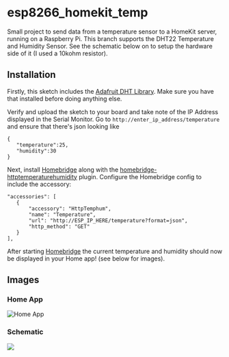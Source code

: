 # esp8266_homekit_temp
Small project to send data from a temperature sensor to a HomeKit server, running on a Raspberry Pi. This branch supports the DHT22 Temperature and Humidity Sensor. See the schematic below on to setup the hardware side of it (I used a 10kohm resistor).

## Installation
Firstly, this sketch includes the [Adafruit DHT Library](https://github.com/adafruit/DHT-sensor-library). Make sure you have that installed before doing anything else.

Verify and upload the sketch to your board and take note of the IP Address displayed in the Serial Monitor. Go to `http://enter_ip_address/temperature` and ensure that there's json looking like 

```
{ 
   "temperature":25, 
   "humidity":30 
}
```

Next, install [Homebridge](https://github.com/nfarina/homebridge) along with the [homebridge-httptemperaturehumidity](https://www.npmjs.com/package/homebridge-httptemperaturehumidity) plugin. Configure the Homebridge config to include the accessory:

```
"accessories": [
   {
       "accessory": "HttpTemphum",
       "name": "Temperature",
       "url": "http://ESP_IP_HERE/temperature?format=json",
       "http_method": "GET"
   }
],
```

After starting [Homebridge](https://github.com/nfarina/homebridge) the current temperature and humidity should now be displayed in your Home app! (see below for images).

## Images
### Home App
![Home App](https://github.com/greenywd/esp8266_homekit_temp/blob/dht22/Home_screenshot.png?raw=true)

### Schematic
![](https://github.com/greenywd/esp8266_homekit_temp/blob/dht22/Hardware_config.png?raw=true)

